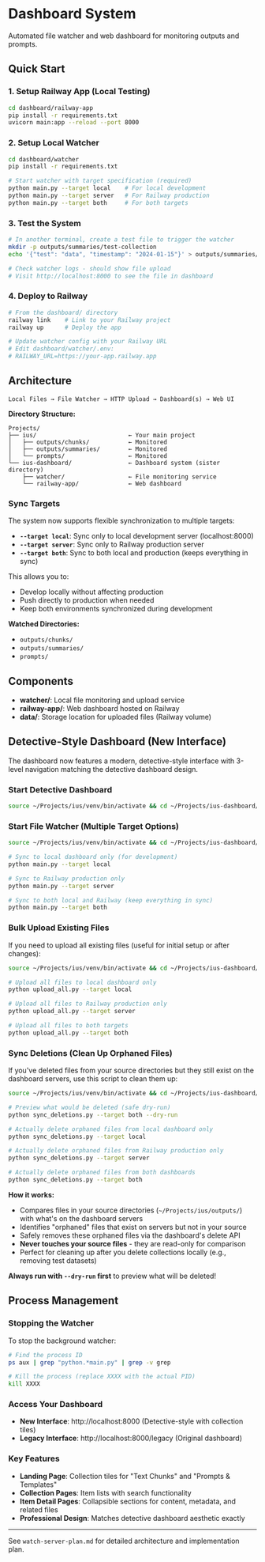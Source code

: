 # Dashboard System

Automated file watcher and web dashboard for monitoring outputs and prompts.

## Quick Start

### 1. Setup Railway App (Local Testing)
```bash
cd dashboard/railway-app
pip install -r requirements.txt
uvicorn main:app --reload --port 8000
```

### 2. Setup Local Watcher
```bash
cd dashboard/watcher
pip install -r requirements.txt

# Start watcher with target specification (required)
python main.py --target local    # For local development
python main.py --target server   # For Railway production
python main.py --target both     # For both targets
```

### 3. Test the System
```bash
# In another terminal, create a test file to trigger the watcher
mkdir -p outputs/summaries/test-collection
echo '{"test": "data", "timestamp": "2024-01-15"}' > outputs/summaries/test-collection/test.json

# Check watcher logs - should show file upload
# Visit http://localhost:8000 to see the file in dashboard
```

### 4. Deploy to Railway
```bash
# From the dashboard/ directory
railway link    # Link to your Railway project
railway up      # Deploy the app

# Update watcher config with your Railway URL
# Edit dashboard/watcher/.env:
# RAILWAY_URL=https://your-app.railway.app
```

## Architecture

```
Local Files → File Watcher → HTTP Upload → Dashboard(s) → Web UI
```

**Directory Structure:**
```
Projects/
├── ius/                          ← Your main project
│   ├── outputs/chunks/           ← Monitored
│   ├── outputs/summaries/        ← Monitored  
│   └── prompts/                  ← Monitored
└── ius-dashboard/                ← Dashboard system (sister directory)
    ├── watcher/                  ← File monitoring service
    └── railway-app/              ← Web dashboard
```

### Sync Targets
The system now supports flexible synchronization to multiple targets:
- **`--target local`**: Sync only to local development server (localhost:8000)
- **`--target server`**: Sync only to Railway production server
- **`--target both`**: Sync to both local and production (keeps everything in sync)

This allows you to:
- Develop locally without affecting production
- Push directly to production when needed
- Keep both environments synchronized during development

**Watched Directories:**
- `outputs/chunks/`
- `outputs/summaries/`
- `prompts/`

## Components

- **watcher/**: Local file monitoring and upload service
- **railway-app/**: Web dashboard hosted on Railway
- **data/**: Storage location for uploaded files (Railway volume)

## Detective-Style Dashboard (New Interface)

The dashboard now features a modern, detective-style interface with 3-level navigation matching the detective dashboard design.

### Start Detective Dashboard
```bash
source ~/Projects/ius/venv/bin/activate && cd ~/Projects/ius-dashboard/railway-app && uvicorn main:app --reload --port 8000
```

### Start File Watcher (Multiple Target Options)
```bash
source ~/Projects/ius/venv/bin/activate && cd ~/Projects/ius-dashboard/watcher

# Sync to local dashboard only (for development)
python main.py --target local

# Sync to Railway production only
python main.py --target server

# Sync to both local and Railway (keep everything in sync)
python main.py --target both
```

### Bulk Upload Existing Files
If you need to upload all existing files (useful for initial setup or after changes):
```bash
source ~/Projects/ius/venv/bin/activate && cd ~/Projects/ius-dashboard/watcher

# Upload all files to local dashboard only
python upload_all.py --target local

# Upload all files to Railway production only  
python upload_all.py --target server

# Upload all files to both targets
python upload_all.py --target both
```

### Sync Deletions (Clean Up Orphaned Files)
If you've deleted files from your source directories but they still exist on the dashboard servers, use this script to clean them up:
```bash
source ~/Projects/ius/venv/bin/activate && cd ~/Projects/ius-dashboard/watcher

# Preview what would be deleted (safe dry-run)
python sync_deletions.py --target both --dry-run

# Actually delete orphaned files from local dashboard only
python sync_deletions.py --target local

# Actually delete orphaned files from Railway production only
python sync_deletions.py --target server

# Actually delete orphaned files from both dashboards
python sync_deletions.py --target both
```

**How it works:**
- Compares files in your source directories (`~/Projects/ius/outputs/`) with what's on the dashboard servers
- Identifies "orphaned" files that exist on servers but not in your source
- Safely removes these orphaned files via the dashboard's delete API
- **Never touches your source files** - they are read-only for comparison
- Perfect for cleaning up after you delete collections locally (e.g., removing test datasets)

**Always run with `--dry-run` first** to preview what will be deleted!

## Process Management

### Stopping the Watcher

To stop the background watcher:
```bash
# Find the process ID
ps aux | grep "python.*main.py" | grep -v grep

# Kill the process (replace XXXX with the actual PID)
kill XXXX
```

### Access Your Dashboard
- **New Interface**: http://localhost:8000 (Detective-style with collection tiles)
- **Legacy Interface**: http://localhost:8000/legacy (Original dashboard)

### Key Features
- **Landing Page**: Collection tiles for "Text Chunks" and "Prompts & Templates"
- **Collection Pages**: Item lists with search functionality  
- **Item Detail Pages**: Collapsible sections for content, metadata, and related files
- **Professional Design**: Matches detective dashboard aesthetic exactly

---

See `watch-server-plan.md` for detailed architecture and implementation plan.